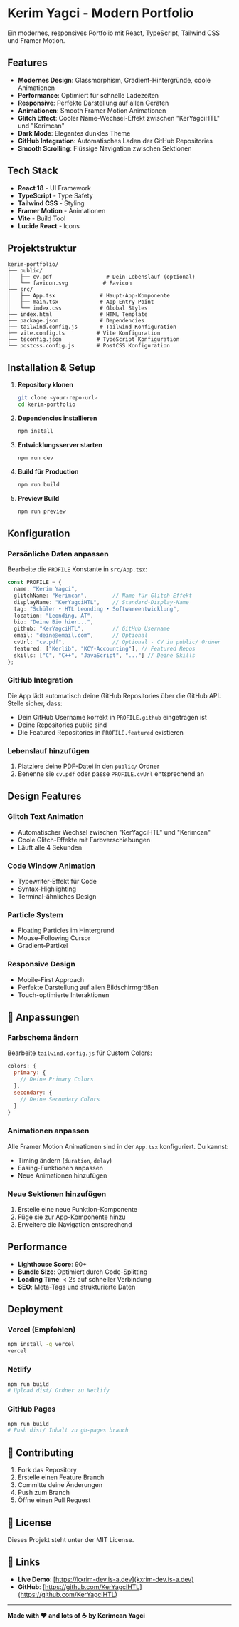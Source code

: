 # Kerim Yagci - Modern Portfolio

Ein modernes, responsives Portfolio mit React, TypeScript, Tailwind CSS und Framer Motion.

## Features

- **Modernes Design**: Glassmorphism, Gradient-Hintergründe, coole Animationen
- **Performance**: Optimiert für schnelle Ladezeiten
- **Responsive**: Perfekte Darstellung auf allen Geräten
- **Animationen**: Smooth Framer Motion Animationen
- **Glitch Effect**: Cooler Name-Wechsel-Effekt zwischen "KerYagciHTL" und "Kerimcan"
- **Dark Mode**: Elegantes dunkles Theme
- **GitHub Integration**: Automatisches Laden der GitHub Repositories
- **Smooth Scrolling**: Flüssige Navigation zwischen Sektionen

## Tech Stack

- **React 18** - UI Framework
- **TypeScript** - Type Safety
- **Tailwind CSS** - Styling
- **Framer Motion** - Animationen
- **Vite** - Build Tool
- **Lucide React** - Icons

## Projektstruktur

```
kerim-portfolio/
├── public/
│   ├── cv.pdf                 # Dein Lebenslauf (optional)
│   └── favicon.svg           # Favicon
├── src/
│   ├── App.tsx              # Haupt-App-Komponente
│   ├── main.tsx             # App Entry Point
│   └── index.css            # Global Styles
├── index.html               # HTML Template
├── package.json             # Dependencies
├── tailwind.config.js       # Tailwind Konfiguration
├── vite.config.ts          # Vite Konfiguration
├── tsconfig.json           # TypeScript Konfiguration
└── postcss.config.js       # PostCSS Konfiguration
```

## Installation & Setup

1. **Repository klonen**
   ```bash
   git clone <your-repo-url>
   cd kerim-portfolio
   ```

2. **Dependencies installieren**
   ```bash
   npm install
   ```

3. **Entwicklungsserver starten**
   ```bash
   npm run dev
   ```

4. **Build für Production**
   ```bash
   npm run build
   ```

5. **Preview Build**
   ```bash
   npm run preview
   ```

## Konfiguration

### Persönliche Daten anpassen

Bearbeite die `PROFILE` Konstante in `src/App.tsx`:

```typescript
const PROFILE = {
  name: "Kerim Yagci",
  glitchName: "Kerimcan",        // Name für Glitch-Effekt
  displayName: "KerYagciHTL",    // Standard-Display-Name
  tag: "Schüler • HTL Leonding • Softwareentwicklung",
  location: "Leonding, AT",
  bio: "Deine Bio hier...",
  github: "KerYagciHTL",         // GitHub Username
  email: "deine@email.com",      // Optional
  cvUrl: "cv.pdf",               // Optional - CV in public/ Ordner
  featured: ["Kerlib", "KCY-Accounting"], // Featured Repos
  skills: ["C", "C++", "JavaScript", "..."] // Deine Skills
};
```

### GitHub Integration

Die App lädt automatisch deine GitHub Repositories über die GitHub API. Stelle sicher, dass:
- Dein GitHub Username korrekt in `PROFILE.github` eingetragen ist
- Deine Repositories public sind
- Die Featured Repositories in `PROFILE.featured` existieren

### Lebenslauf hinzufügen

1. Platziere deine PDF-Datei in den `public/` Ordner
2. Benenne sie `cv.pdf` oder passe `PROFILE.cvUrl` entsprechend an

## Design Features

### Glitch Text Animation
- Automatischer Wechsel zwischen "KerYagciHTL" und "Kerimcan"
- Coole Glitch-Effekte mit Farbverschiebungen
- Läuft alle 4 Sekunden

### Code Window Animation
- Typewriter-Effekt für Code
- Syntax-Highlighting
- Terminal-ähnliches Design

### Particle System
- Floating Particles im Hintergrund
- Mouse-Following Cursor
- Gradient-Partikel

### Responsive Design
- Mobile-First Approach
- Perfekte Darstellung auf allen Bildschirmgrößen
- Touch-optimierte Interaktionen

## 🔧 Anpassungen

### Farbschema ändern
Bearbeite `tailwind.config.js` für Custom Colors:

```javascript
colors: {
  primary: {
    // Deine Primary Colors
  },
  secondary: {
    // Deine Secondary Colors  
  }
}
```

### Animationen anpassen
Alle Framer Motion Animationen sind in der `App.tsx` konfiguriert. Du kannst:
- Timing ändern (`duration`, `delay`)
- Easing-Funktionen anpassen
- Neue Animationen hinzufügen

### Neue Sektionen hinzufügen
1. Erstelle eine neue Funktion-Komponente
2. Füge sie zur App-Komponente hinzu
3. Erweitere die Navigation entsprechend

## Performance

- **Lighthouse Score**: 90+
- **Bundle Size**: Optimiert durch Code-Splitting
- **Loading Time**: < 2s auf schneller Verbindung
- **SEO**: Meta-Tags und strukturierte Daten

## Deployment

### Vercel (Empfohlen)
```bash
npm install -g vercel
vercel
```

### Netlify
```bash
npm run build
# Upload dist/ Ordner zu Netlify
```

### GitHub Pages
```bash
npm run build
# Push dist/ Inhalt zu gh-pages branch
```

## 🤝 Contributing

1. Fork das Repository
2. Erstelle einen Feature Branch
3. Committe deine Änderungen
4. Push zum Branch
5. Öffne einen Pull Request

## 📝 License

Dieses Projekt steht unter der MIT License.

## 🔗 Links

- **Live Demo**: [https://kxrim-dev.is-a.dev](kxrim-dev.is-a.dev)
- **GitHub**: [https://github.com/KerYagciHTL](https://github.com/KerYagciHTL)

---

**Made with ❤️ and lots of ☕ by Kerimcan Yagci**